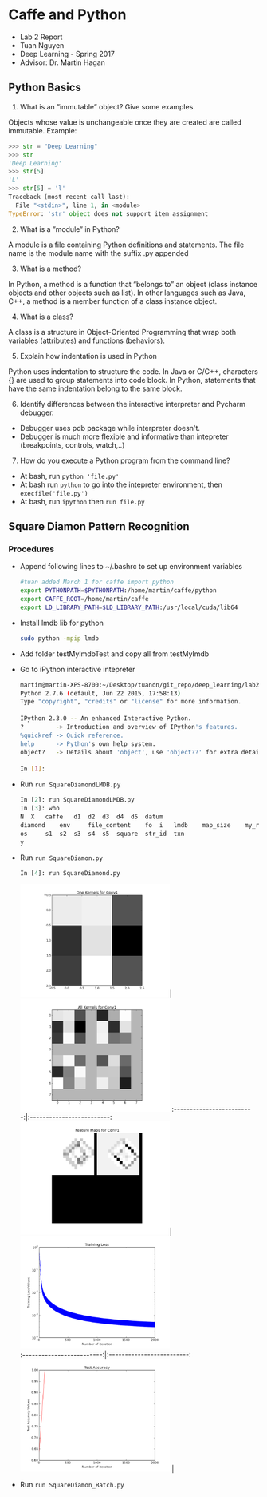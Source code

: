 # Caffe and Python 
* Lab 2 Report
* Tuan Nguyen
* Deep Learning - Spring 2017
* Advisor: Dr. Martin Hagan

## Python Basics
1. What is an ”immutable” object? Give some examples.

  Objects whose value is unchangeable once they are created are called immutable. Example:

  ```python
  >>> str = "Deep Learning"
  >>> str
  'Deep Learning'
  >>> str[5]
  'L'
  >>> str[5] = 'l'
  Traceback (most recent call last):
    File "<stdin>", line 1, in <module>
  TypeError: 'str' object does not support item assignment
  ```

2. What is a ”module” in Python?

  A module is a file containing Python definitions and statements. The file name is the module name with the suffix .py appended

3. What is a method?

  In Python, a method is a function that “belongs to” an object (class instance objects and other objects such as list). In other languages such as Java, C++, a method is a member function of a class instance object.

4. What is a class?

  A class is a structure in Object-Oriented Programming that wrap both variables (attributes) and functions (behaviors). 

5. Explain how indentation is used in Python

  Python uses indentation to structure the code. In Java or C/C++, characters {} are used to group statements into code block. In Python, statements that have the same indentation belong to the same block. 

6. Identify differences between the interactive interpreter and Pycharm debugger.
 * Debugger uses pdb package while interpreter doesn't. 
 * Debugger is much more flexible and informative than intepreter (breakpoints, controls, watch,..)

7. How do you execute a Python program from the command line?

 * At bash, run `python 'file.py'`
 * At bash run `python` to go into the intepreter environment, then `execfile('file.py')`
 * At bash, run `ipython` then `run file.py`
  
## Square Diamon Pattern Recognition
### Procedures
* Append following lines to ~/.bashrc to set up environment variables
  
  ```bash
  #tuan added March 1 for caffe import python
  export PYTHONPATH=$PYTHONPATH:/home/martin/caffe/python
  export CAFFE_ROOT=/home/martin/caffe
  export LD_LIBRARY_PATH=$LD_LIBRARY_PATH:/usr/local/cuda/lib64
  ```
* Install lmdb lib for python
  ```bash
  sudo python -mpip lmdb
  ```
* Add folder testMylmdbTest and copy all from testMylmdb

* Go to iPython interactive intepreter
  ```bash
  martin@martin-XPS-8700:~/Desktop/tuandn/git_repo/deep_learning/lab2$ ipython
  Python 2.7.6 (default, Jun 22 2015, 17:58:13) 
  Type "copyright", "credits" or "license" for more information.

  IPython 2.3.0 -- An enhanced Interactive Python.
  ?         -> Introduction and overview of IPython's features.
  %quickref -> Quick reference.
  help      -> Python's own help system.
  object?   -> Details about 'object', use 'object??' for extra details.

  In [1]: 
  ```
  
* Run `run SquareDiamondLMDB.py`
  
  ```python
  In [2]: run SquareDiamondLMDB.py
  In [3]: who
  N	 X	 caffe	 d1	 d2	 d3	 d4	 d5	 datum	 
  diamond	 env	 file_content	 fo	 i	 lmdb	 map_size	 my_root np	 
  os	 s1	 s2	 s3	 s4	 s5	 square	 str_id	 txn	 
  y	
  ```
  
* Run `run SquareDiamon.py`
  ```python
  In [4]: run SquareDiamond.py
  ```
  <img src="one_kernel.png" width=300/>|<img src="all_kernels.png" width=300/>
:-------------------------:|:-------------------------:
 <img src="feature_map.png" width=300/>|<img src="training_loss.png" width=300/>  
 :-------------------------:|:-------------------------:
 <img src="test_accuracy.png" width=300/> |   
  
* Run `run SquareDiamon_Batch.py`
